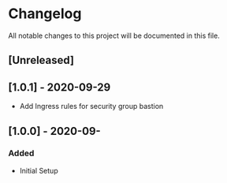 # Changelog

All notable changes to this project will be documented in this file.

## [Unreleased]

## [1.0.1] - 2020-09-29

- Add Ingress rules for security group bastion

## [1.0.0] - 2020-09-

### Added

- Initial Setup

